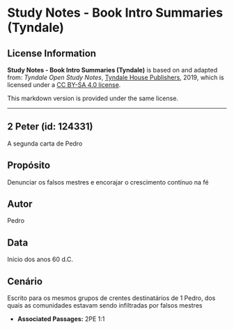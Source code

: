# Study Notes - Book Intro Summaries (Tyndale)

## License Information

**Study Notes - Book Intro Summaries (Tyndale)** is based on and adapted from: _Tyndale Open Study Notes_, [Tyndale House Publishers](https://tyndaleopenresources.com/), 2019, which is licensed under a [CC BY-SA 4.0 license](https://creativecommons.org/licenses/by-sa/4.0/legalcode.en).

This markdown version is provided under the same license.



--------------------------------

## 2 Peter (id: 124331)

A segunda carta de Pedro

Propósito
---------

Denunciar os falsos mestres e encorajar o crescimento contínuo na fé

Autor
-----

Pedro

Data
----

Início dos anos 60 d.C.

Cenário
-------

Escrito para os mesmos grupos de crentes destinatários de 1 Pedro, dos quais as comunidades estavam sendo infiltradas por falsos mestres

* **Associated Passages:** 2PE 1:1

